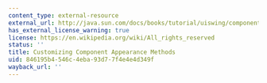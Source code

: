 ```yaml
---
content_type: external-resource
external_url: http://java.sun.com/docs/books/tutorial/uiswing/components/jcomponent.html#complookapi
has_external_license_warning: true
license: https://en.wikipedia.org/wiki/All_rights_reserved
status: ''
title: Customizing Component Appearance Methods
uid: 846195b4-546c-4eba-93d7-7f4e4e4d349f
wayback_url: ''
---
```

